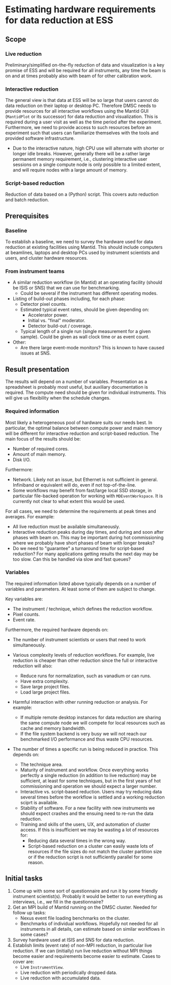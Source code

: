 # Estimating hardware requirements for data reduction at ESS

## Scope

### Live reduction

Preliminary/simplified on-the-fly reduction of data and visualization is a key promise of ESS and will be required for all instruments, any time the beam is on and at times probably also with beam of for other calibration work.

### Interactive reduction

The general view is that data at ESS will be so large that users cannot do data reduction on their laptop or desktop PC.
Therefore DMSC needs to provide resources for all interactive workflows using the Mantid GUI (`MantidPlot` or its successor) for data reduction and visualization.
This is required during a user visit as well as the time period after the experiment.
Furthermore, we need to provide access to such resources before an experiment such that users can familiarize themselves with the tools and provided software infrastructure.

- Due to the interactive nature, high CPU use will alternate with shorter or longer idle breaks.
  However, generally there will be a rather large permanent memory requirement, i.e., clustering interactive user sessions on a single compute node is only possible to a limited extent, and will require nodes with a large amount of memory.

### Script-based reduction

Reduction of data based on a (Python) script.
This covers auto reduction and batch reduction.

## Prerequisites

### Baseline

To establish a baseline, we need to survey the hardware used for data reduction at existing facilities using Mantid.
This should include computers at beamlines, laptops and desktop PCs used by instrument scientists and users, and cluster hardware resources.

### From instrument teams

- A similar reduction workflow (in Mantid) at an operating facility (should be ISIS or SNS) that we can use for benchmarking.
  - Could be several if the instrument has different operating modes.
- Listing of build-out phases including, for each phase:
  - Detector pixel counts.
  - Estimated typical event rates, should be given depending on:
    - Accelerator power.
    - Initial vs. "final" moderator.
    - Detector build-out / coverage.
  - Typical length of a single run (single measurement for a given sample).
    Could be given as wall clock time or as event count.
- Other:
  - Are there large event-mode monitors?
    This is known to have caused issues at SNS.

## Result presentation

The results will depend on a number of variables.
Presentation as a spreadsheet is probably most useful, but auxiliary documentation is required.
The compute need should be given for individual instruments.
This will give us flexibility when the schedule changes.

### Required information

Most likely a heterogeneous pool of hardware suits our needs best.
In particular, the optimal balance between compute power and main memory will be different for interactive reduction and script-based reduction.
The main focus of the results should be:

- Number of required cores.
- Amount of main memory.
- Disk I/O.

Furthermore:

- Network.
  Likely not an issue, but  Ethernet is not sufficient in general.
  Infiniband or equivalent will do, even if not top-of-the-line.
- Some workflows may benefit from fast/large local SSD storage, in particular file-backed operation for working with `MDEventWorkspace`.
  It is currently not clear to what extent this would be used.

For all cases, we need to determine the requirements at peak times and averages.
For example:

- All live reduction must be available simultaneously.
- Interactive reduction peaks during day times, and during and soon after phases with beam on.
  This may be important during hot commissioning where we probably have short phases of beam with longer breaks?
- Do we need to "guarantee" a turnaround time for script-based reduction?
  For many applications getting results the next day may be too slow.
  Can this be handled via slow and fast queues?

### Variables

The required information listed above typically depends on a number of variables and parameters.
At least some of them are subject to change.

Key variables are:

- The instrument / technique, which defines the reduction workflow.
- Pixel counts.
- Event rate.

Furthermore, the required hardware depends on:

- The number of instrument scientists or users that need to work simultaneously.
- Various complexity levels of reduction workflows.
  For example, live reduction is cheaper than other reduction since the full or interactive reduction will also:

  - Reduce runs for normalization, such as vanadium or can runs.
  - Have extra complexity.
  - Save large project files.
  - Load large project files.
- Harmful interaction with other running reduction or analysis.
  For example:

  - If multiple remote desktop instances for data reduction are sharing the same compute node we will compete for local resources such as cache and memory bandwidth.
  - If the file system backend is very busy we will not reach our benchmarked I/O performance and thus waste CPU resources.

- The number of times a specific run is being reduced in practice.
  This depends on:
  - The technique area.
  - Maturity of instrument and workflow.
    Once everything works perfectly a single reduction (in addition to live reduction) may be sufficient, at least for some techniques, but in the first years of hot commissioning and operation we should expect a larger number.
  - Interactive vs. script-based reduction.
    Users may try reducing data several times before the workflow is settled and a working reduction sciprt is available.
  - Stability of software.
    For a new facility with new instruments we should expect crashes and the ensuing need to re-run the data reduction.
  - Training and skills of the users, UX, and automation of cluster access.
    If this is insufficient we may be wasting a lot of resources for:
    - Reducing data several times in the wrong way.
    - Script-based reduction on a cluster can easily waste lots of resources if the file sizes do not match the cluster partition size or if the reduction script is not sufficiently parallel for some reason.

## Initial tasks

1. Come up with some sort of questionnaire and run it by some friendly instrument scientist(s).
   Probably it would be better to run everything as interviews, i.e., *we* fill in the questionnaire?
2. Get an MPI build of Mantid running on the DMSC cluster.
   Needed for follow up tasks:
   - Nexus event file loading benchmarks on the cluster.
   - Benchmarks of individual workflows.
     Hopefully not needed for all instruments in all details, can estimate based on similar workflows in some cases?
3. Survey hardware used at ISIS and SNS for data reduction.
4. Establish limits (event rate) of non-MPI reduction, in particular live reduction.
   If we can (initially) run live reduction without MPI things become easier and requirements become easier to estimate.
   Cases to cover are:
   - Live `InstrumentView`.
   - Live reduction with periodically dropped data.
   - Live reduction with accumulated data.

